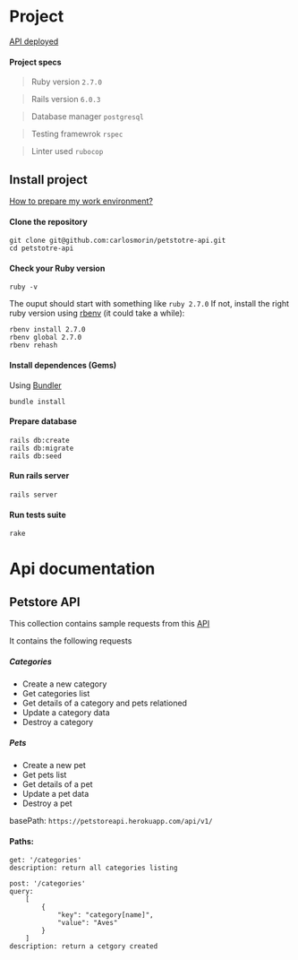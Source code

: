 # Project

[API deployed](https://petstoreapi.herokuapp.com/api/v1/)

#### Project specs
> Ruby version `2.7.0`

> Rails version `6.0.3`

> Database manager `postgresql`

> Testing framewrok `rspec`

> Linter used `rubocop`

## Install project
[How to prepare my work environment?](https://gorails.com/setup/ubuntu/16.04)


#### Clone the repository
```
git clone git@github.com:carlosmorin/petstotre-api.git
cd petstotre-api
```

#### Check your Ruby version
```
ruby -v
```
The ouput should start with something like `ruby 2.7.0`
If not, install the right ruby version using [rbenv](https://github.com/rbenv/rbenv) (it could take a while):

```
rbenv install 2.7.0
rbenv global 2.7.0
rbenv rehash 
```

#### Install dependences (Gems)
Using [Bundler](https://github.com/bundler/bundler)

```
bundle install
```

#### Prepare database
```
rails db:create 
rails db:migrate 
rails db:seed
```

#### Run rails server

```
rails server

```

#### Run tests suite

```
rake

```

# Api documentation

## Petstore API
This collection contains sample requests from this [API](https://petstoreapi.herokuapp.com/api/v1/)

It contains the following requests

##### Categories
* Create a new category
* Get categories list
* Get details of a category and pets relationed
* Update a category data
* Destroy a category

##### Pets
* Create a new pet
* Get pets list
* Get details of a pet
* Update a pet data
* Destroy a pet

basePath: `https://petstoreapi.herokuapp.com/api/v1/`

#### Paths:

```
get: '/categories'
description: return all categories listing	
```

```
post: '/categories'
query: 
	[
		{
			"key": "category[name]",
			"value": "Aves"
		}
	]
description: return a cetgory created	
```